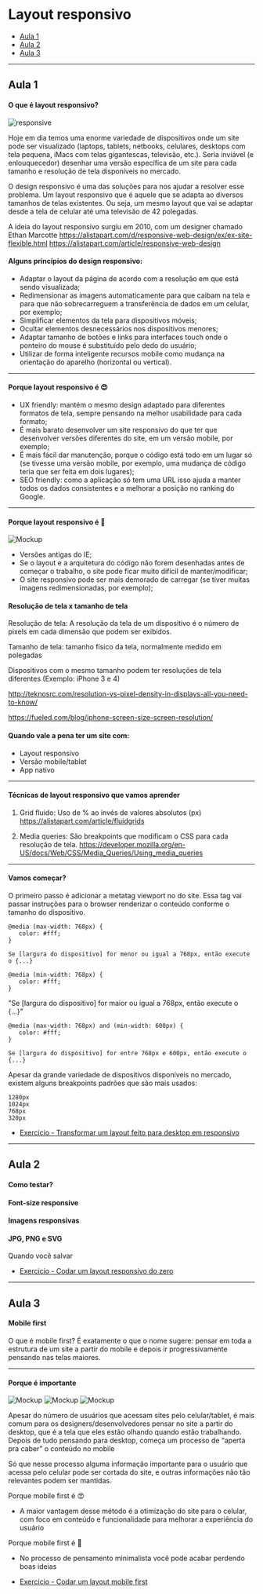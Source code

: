# Layout responsivo

* [Aula 1](#aula-1)
* [Aula 2](#aula-2)
* [Aula 3](#aula-3)

***

## Aula 1

#### O que é layout responsivo?

![responsive](https://media.giphy.com/media/b2CD0Qrq2ulwY/giphy.gif)

Hoje em dia temos uma enorme variedade de dispositivos onde um site pode ser visualizado (laptops, tablets, netbooks, celulares, desktops com tela pequena, iMacs com telas gigantescas, televisão, etc.). Seria inviável (e enlouquecedor) desenhar uma versão específica de um site para cada tamanho e resolução de tela disponíveis no mercado.

O design responsivo é uma das soluções para nos ajudar a resolver esse problema. Um layout responsivo que é aquele que se adapta ao diversos tamanhos de telas existentes. Ou seja, um mesmo layout que vai se adaptar desde a tela de celular até uma televisão de 42 polegadas.

A ideia do layout responsivo surgiu em 2010, com um designer chamado Ethan Marcotte
https://alistapart.com/d/responsive-web-design/ex/ex-site-flexible.html
https://alistapart.com/article/responsive-web-design


#### Alguns princípios do design responsivo:

* Adaptar o layout da página de acordo com a resolução em que está sendo visualizada;
* Redimensionar as imagens automaticamente para que caibam na tela e para que não sobrecarreguem a transferência de dados em um celular, por exemplo;
* Simplificar elementos da tela para dispositivos móveis;
* Ocultar elementos desnecessários nos dispositivos menores;
* Adaptar tamanho de botões e links para interfaces touch onde o ponteiro do mouse é substituído pelo dedo do usuário;
* Utilizar de forma inteligente recursos mobile como mudança na orientação do aparelho (horizontal ou vertical).

***

#### Porque layout responsivo é 😍  

* UX friendly: mantém o mesmo design adaptado para diferentes formatos de tela, sempre pensando na melhor usabilidade para cada formato;
* É mais barato desenvolver um site responsivo do que ter que desenvolver versões diferentes do site, em um versão mobile, por exemplo;
* É mais fácil dar manutenção, porque o código está todo em um lugar só (se tivesse uma versão mobile, por exemplo, uma mudança de código teria que ser feita em dois lugares);
* SEO friendly: como a aplicação só tem uma URL isso ajuda a manter todos os dados consistentes e a melhorar a posição no ranking do Google.

***

#### Porque layout responsivo é 🤦‍

![Mockup](images/devices.png)

* Versões antigas do IE;
* Se o layout e a arquitetura do código não forem desenhadas antes de começar o trabalho, o site pode ficar muito difícil de manter/modificar;
* O site responsivo pode ser mais demorado de carregar (se tiver muitas imagens redimensionadas, por exemplo);


#### Resolução de tela x tamanho de tela

Resolução de tela: A resolução da tela de um dispositivo é o número de pixels em cada dimensão que podem ser exibidos.

Tamanho de tela: tamanho físico da tela, normalmente medido em polegadas

Dispositivos com o mesmo tamanho podem ter resoluções de tela diferentes (Exemplo: iPhone 3 e 4)

http://teknosrc.com/resolution-vs-pixel-density-in-displays-all-you-need-to-know/

https://fueled.com/blog/iphone-screen-size-screen-resolution/


#### Quando vale a pena ter um site com:

* Layout responsivo
* Versão mobile/tablet
* App nativo

***

#### Técnicas de layout responsivo que vamos aprender

1) Grid fluido: Uso de % ao invés de valores absolutos (px)
https://alistapart.com/article/fluidgrids

2) Media queries: São breakpoints que modificam o CSS para cada resolução de tela.
https://developer.mozilla.org/en-US/docs/Web/CSS/Media_Queries/Using_media_queries

***

#### Vamos começar?

O primeiro passo é adicionar a metatag viewport  no <head> do site. Essa tag vai passar instruções para o browser renderizar o conteúdo conforme o tamanho do dispositivo.


<meta name="viewport" content="width=device-width, initial-scale=1">

```
@media (max-width: 768px) {
   color: #fff;
}
```

`Se [largura do dispositivo] for menor ou igual a 768px, então execute o {...}`

```
@media (min-width: 768px) {
   color: #fff;
}
```
"Se [largura do dispositivo] for maior ou igual a 768px, então execute o {...}"

```
@media (max-width: 768px) and (min-width: 600px) {
   color: #fff;
}
```
`Se [largura do dispositivo] for entre 768px e 600px, então execute o {...}`

Apesar da grande variedade de dispositivos disponíveis no mercado, existem alguns breakpoints padrões que são mais usados:

```
1280px
1024px
768px
320px
```

* [Exercicio - Transformar um layout feito para desktop em responsivo](https://github.com/reprograma/responsivo/tree/master/exercicio-desktop-para-responsivo)


***

## Aula 2

#### Como testar?

#### Font-size responsive

#### Imagens responsivas

#### JPG, PNG e SVG

Quando você salvar

* [Exercicio - Codar um layout responsivo do zero](https://github.com/reprograma/responsivo/tree/master/exercicio-responsivo-do-zero)

***

## Aula 3

#### Mobile first

O que é mobile first?
É exatamente o que o nome sugere: pensar em toda a estrutura de um site a partir do mobile e depois ir progressivamente pensando nas telas maiores.

***

#### Porque é importante

![Mockup](images/mobile-first-1.png)
![Mockup](images/mobile-first-2.png)
![Mockup](images/mobile-first-3.png)


Apesar do número de usuários que acessam sites pelo celular/tablet, é mais comum para os designers/desenvolvedores pensar no site a partir do desktop, que é a tela que eles estão olhando quando estão trabalhando. Depois de tudo pensando para desktop, começa um processo de “aperta pra caber” o conteúdo no mobile


Só que nesse processo alguma informação importante para o usuário que acessa pelo celular pode ser cortada do site, e outras informações não tão relevantes podem ser mantidas.


Porque mobile first é 😍

* A maior vantagem desse método é a otimização do site para o celular, com foco em conteúdo e funcionalidade para melhorar a experiência do usuário


Porque mobile first é 🤦‍

* No processo de pensamento minimalista você pode acabar perdendo boas ideias

* [Exercicio - Codar um layout mobile first](https://github.com/reprograma/responsivo/tree/master/exercicio-mobile-first)
